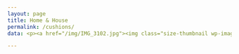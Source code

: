 ```yaml
---
layout: page
title: Home & House
permalink: /cushions/
data: <p><a href="/img/IMG_3102.jpg"><img class="size-thumbnail wp-image-311 alignleft" src="/img/IMG_3102-150x150.jpg" alt="IMG_3102" width="150" height="150" /></a><a href="/img/TK.jpg"><img class="size-thumbnail wp-image-308 alignleft" src="/img/TK-150x150.jpg" alt="TK" width="150" height="150" /></a><a href="/img/IMG_3097.jpg"><img class="size-thumbnail wp-image-310 alignleft" src="/img/IMG_3097-150x150.jpg" alt="IMG_3097" width="150" height="150" /></a><a href="/img/IMG_3095.jpg"><img class="size-thumbnail wp-image-309 alignleft" src="/img/IMG_3095-150x150.jpg" alt="IMG_3095" width="150" height="150" /></a><a href="/img/IMG_3103.jpg"><img class="size-thumbnail wp-image-312 alignleft" src="/img/IMG_3103-150x150.jpg" alt="IMG_3103" width="150" height="150" /></a><a href="/img/FullSizeRender-copy.jpg"><img class="size-thumbnail wp-image-127 alignleft" src="/img/FullSizeRender-copy-150x150.jpg" alt="FullSizeRender copy" width="150" height="150" /></a><a href="/img/FullSizeRender-copy-2.jpg"><img class="wp-image-128 size-thumbnail alignleft" src="/img/FullSizeRender-copy-2-150x150.jpg" alt="FullSizeRender copy 2" width="150" height="150" /></a><a href="/img/tk16.jpg"><img class="wp-image-20 size-thumbnail alignleft" src="/img/tk16-150x150.jpg" alt="tk16" width="150" height="150" /></a><a href="/img/tk19.jpg"><img class="wp-image-114 size-thumbnail aligning alignleft" src="/img/IMG_0001-150x150.jpeg" alt="IMG_0001" width="150" height="150" /></a><a href="/img/IMG_3116.jpg"><img class="wp-image-154 size-thumbnail alignleft" src="/img/IMG_3116-150x150.jpg" alt="IMG_3116" width="150" height="150" /></a><a href="/img/tk10.jpg"><img class="wp-image-14 size-thumbnail alignleft" src="/img/tk10-150x150.jpg" alt="tk10" width="150" height="150" /></a><a href="/img/tk6.jpg"><img class="wp-image-10 size-thumbnail alignleft" src="/img/tk6-150x150.jpg" alt="tk6" width="150" height="150" /></a><a href="/img/tk9.jpg"><img class="wp-image-13 size-thumbnail alignleft" src="/img/tk9-150x150.jpg" alt="tk9" width="150" height="150" /></a><a href="/img/tk8.jpg"><img class="wp-image-12 size-thumbnail alignleft" src="/img/tk8-150x150.jpg" alt="tk8" width="150" height="150" /></a><a href="/img/tk7.jpg"><img class="wp-image-11 size-thumbnail alignleft" src="/img/tk7-150x150.jpg" alt="tk7" width="150" height="150" /></a><a href="/img/tk4.jpg"><img class="wp-image-8 size-thumbnail alignleft" src="/img/tk4-150x150.jpg" alt="tk4" width="150" height="150" /></a><a href="/img/tk3.jpg"><img class="wp-image-7 size-thumbnail alignleft" src="/img/tk3-150x150.jpg" alt="tk3" width="150" height="150" /></a><a href="/img/tk2.jpg"><img class="alignleft wp-image-6 size-thumbnail alignleft" src="/img/tk2-150x150.jpg" alt="tk2" width="150" height="150" /></a><a href="/img/tk11.jpg"><img class="wp-image-15 size-thumbnail alignleft" src="/img/tk11-150x150.jpg" alt="tk11" width="150" height="150" /></a><a href="/img/cropped-tk15-e1440554035408.jpg"><img class="wp-image-28 size-thumbnail alignleft" src="/img/cropped-tk15-e1440554035408-150x150.jpg" alt="cropped-tk15-e1440554035408.jpg" width="150" height="150" /></a><a href="/img/FullSizeRender-copy-3.jpg"><img class="wp-image-153 size-thumbnail alignleft" src="/img/IMG_3116-2-150x150.jpg" alt="IMG_3116 (2)" width="150" height="150" /></a><a href="/img/IMG_3117.jpg"><img class="wp-image-158 size-thumbnail alignleft" src="/img/IMG_3117-150x150.jpg" alt="IMG_3117" width="150" height="150" /></a><a href="/img/IMG_3128.jpg"><img class="alignleft wp-image-137 size-thumbnail" src="/img/IMG_3128-150x150.jpg" alt="IMG_3128" width="150" height="150" /></a><a href="/img/IMG_3152-1.jpg"><img class="alignleft wp-image-179 size-thumbnail alignleft" src="/img/IMG_3152-1-150x150.jpg" alt="IMG_3152 (1)" width="150" height="150" /></a><a href="/img/IMG_3151-1.jpg"><img class="alignleft wp-image-178 size-thumbnail alignleft" src="/img/IMG_3151-1-150x150.jpg" alt="IMG_3151 (1)" width="150" height="150" /></a><a href="/img/IMG_3150-1.jpg"><img class="alignleft wp-image-177 size-thumbnail" src="/img/IMG_3150-1-150x150.jpg" alt="IMG_3150 (1)" width="150" height="150" /></a><a href="/img/IMG_3149-1.jpg"><img class="alignleft wp-image-176 size-thumbnail" src="/img/IMG_3149-1-150x150.jpg" alt="IMG_3149 (1)" width="150" height="150" /></a><a href="/img/IMG_3147-1.jpg"><img class="aligning wp-image 3147 size thumbnail alignleft" src="/img/IMG_3147-1-150x150.jpg" alt="IMG_3147 (1)" width="150" height="150" /></a><a href="/img/IMG_3146-1.jpg"><img class="wp-image-174 size-thumbnail alignleft" src="/img/IMG_3146-1-150x150.jpg" alt="IMG_3146 (1)" width="150" height="150" /></a><a href="/img/IMG_3145-1.jpg"><img class="wp-image-173 size-thumbnail alignleft" src="/img/IMG_3145-1-150x150.jpg" alt="IMG_3145 (1)" width="150" height="150" /></a><a href="/img/IMG_3141-1.jpg"><img class="wp-image-171 size-thumbnail alignleft" src="/img/IMG_3141-1-150x150.jpg" alt="IMG_3141 (1)" width="150" height="150" /></a><a href="/img/IMG_3140-1.jpg"><img class="wp-image-170 size-thumbnail alignleft" src="/img/IMG_3140-1-150x150.jpg" alt="IMG_3140 (1)" width="150" height="150" /></a><a href="/img/IMG_3139.jpg"><img class="wp-image-169 size-thumbnail alignleft" src="/img/IMG_3139-150x150.jpg" alt="IMG_3139" width="150" height="150" /></a><a href="/img/photo-5.jpg"><img class="size-thumbnail wp-image-262 alignleft" src="/img/photo-5-150x150.jpg" alt="photo 5" width="150" height="150" /></a><a href="/img/photo-2.jpg"><img class="size-thumbnail wp-image-255 alignleft" src="/img/photo-2-150x150.jpg" alt="photo 2" width="150" height="150" /></a><a href="/img/photo-4.jpg"><img class="size-thumbnail wp-image-260 alignleft" src="/img/photo-4-150x150.jpg" alt="photo 4" width="150" height="150" /></a><a href="/img/photo-12.jpg"><img class="size-thumbnail wp-image-269 alignleft" src="/img/photo-12-150x150.jpg" alt="photo 12" width="150" height="150" /></a><a href="/img/photo-4-copy.jpg"><img class="size-thumbnail wp-image-259 alignleft" src="/img/photo-4-copy-150x150.jpg" alt="photo 4 copy" width="150" height="150" /></a><a href="/img/MG_8864.jpg"><img class="size-thumbnail wp-image-244 alignleft" src="/img/MG_8864-150x150.jpg" alt="_MG_8864" width="150" height="150" /></a><a href="/img/MG_8860.jpg"><img class="size-thumbnail wp-image-243 alignleft" src="/img/MG_8860-150x150.jpg" alt="_MG_8860" width="150" height="150" /></a><a href="/img/MG_8857.jpg"><img class="size-thumbnail wp-image-242 alignleft" src="/img/MG_8857-150x150.jpg" alt="_MG_8857" width="150" height="150" /></a><a href="/img/MG_8856.jpg"><img class="size-thumbnail wp-image-241 alignleft" src="/img/MG_8856-150x150.jpg" alt="_MG_8856" width="150" height="150" /></a><a href="/img/MG_8871.jpg"><img class="size-thumbnail wp-image-248 alignleft" src="/img/MG_8871-150x150.jpg" alt="_MG_8871" width="150" height="150" /></a><a href="/img/MG_8866.jpg"> <img class="size-thumbnail wp-image-246 alignleft" src="/img/MG_8866-150x150.jpg" alt="_MG_8866" width="150" height="150" /></a><a href="/img/photo-3.jpg"><img class="size-thumbnail wp-image-258 alignleft" src="/img/photo-3-150x150.jpg" alt="photo 3" width="150" height="150" /></a><a href="/img/IMG_3130-150x150.jpg"><img class="wp-image-181 size-thumbnail alignleft" src="/img/IMG_1504-1-150x150.jpg" alt="IMG_1504 (1)" width="150" height="150" /></a><a href="/img/tk14-e1440553948735-150x150.jpg"><img class="wp-image-17 size-thumbnail alignleft" src="/img/tk13-e1440553904910-150x150.jpg" alt="tk13" width="150" height="150" /></a><a href="/img/photo-1-copy.jpg"><img class="alignleft size-thumbnail wp-image-250" src="/img/photo-1-copy-150x150.jpg" alt="photo 1 copy" width="150" height="150" /></a><a href="/img/IMG_0005.jpg"><img class="wp-image-148 size-thumbnail alignleft" src="/img/IMG_0005-150x150.jpg" alt="IMG_0005" width="150" height="150" /></a><a href="/img/IMG_0006-copy.jpg"><img class="wp-image-150 size-thumbnail alignleft" src="/img/IMG_0006-copy-150x150.jpg" alt="IMG_0006 copy" width="150" height="150" /></a> <a href="/img/IMG_0005.jpeg"><img class="wp-image-117 size-thumbnail alignleft" src="/img/IMG_0004-150x150.jpeg" alt="IMG_0004" width="150" height="150" /><img class="wp-image-115 size-thumbnail alignleft" src="/img/IMG_0002-150x150.jpeg" alt="IMG_0002" width="150" height="150" /></a> <a href="/img/IMG_3115.jpg"><img class="wp-image-157 size-thumbnail alignleft" src="/img/IMG_3115-150x150.jpg" alt="IMG_3115" width="150" height="150" /></a><a href="/img/IMG_3131-150x150.jpg"><img class="wp-image-139 size-thumbnail alignleft" src="/img/IMG_3131-150x150.jpg" alt="IMG_3131" width="150" height="150" /></a><a href="/img/IMG_3135.jpg"><img class="wp-image-140 size-thumbnail alignleft" src="/img/IMG_3135-150x150.jpg" alt="IMG_3135" width="150" height="150" /></a><a href="/img/IMG_3116-1-150x150.jpg"><img class="wp-image-152 size-thumbnail alignleft" src="/img/IMG_3116-1-150x150.jpg" alt="IMG_3116 (1)" width="150" height="150" /></a><a href="/img/IMG_3144-1-150x150.jpg"><img class="wp-image-172 size-thumbnail alignleft" src="/img/IMG_3144-1-150x150.jpg" alt="IMG_3144 (1)" width="150" height="150" /></a><a href="/img/photo-3-copy.jpg"><img class="size-thumbnail wp-image-257 alignleft" src="/img/photo-3-copy-150x150.jpg" alt="photo 3 copy" width="150" height="150" /></a><a href="/img/photo-9.jpg"><img class="size-thumbnail wp-image-266 alignleft" src="/img/photo-9-150x150.jpg" alt="photo 9" width="150" height="150" /></a><a href="/img/photo-5-copy.jpg"><img class="size-thumbnail wp-image-261 alignleft" src="/img/photo-5-copy-150x150.jpg" alt="photo 5 copy" width="150" height="150" /></a> <a href="/img/photo-2-copy.jpg"><img class="size-thumbnail wp-image-254 alignleft" src="/img/photo-2-copy-150x150.jpg" alt="photo 2 copy" width="150" height="150" /></a><a href="/img/photo-2-copy-2.jpg"><img class="size-thumbnail wp-image-253 alignleft" src="/img/photo-2-copy-2-150x150.jpg" alt="photo 2 copy 2" width="150" height="150" /></a><a href="/img/photo-1.jpg"><img class="size-thumbnail wp-image-251 alignleft" src="/img/photo-1-150x150.jpg" alt="photo 1" width="150" height="150" /></a><a href="/img/photo-13-150x150.jpg"><img class="size-thumbnail wp-image-270 alignnone" src="/img/photo-13-150x150.jpg" alt="photo 13" width="150" height="150" /></a><a href="/img/photo-1-copy-2.jpg"><img class="size-thumbnail wp-image-249 alignnone" src="/img/photo-1-copy-2-150x150.jpg" alt="photo 1 copy 2" width="150" height="150" /></a></p>

---
```


